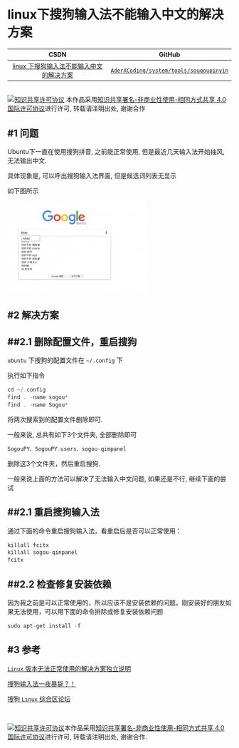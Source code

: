 linux下搜狗输入法不能输入中文的解决方案
=======

| CSDN | GitHub |
|:----:|:------:|
| [linux 下搜狗输入法不能输入中文的解决方案](http://blog.csdn.net/gatieme/article/details/68947995) | [`AderXCoding/system/tools/sougoupinyin`](https://github.com/gatieme/AderXCoding/tree/master/system/tools/sougoupinyin) |


<br>
<a rel="license" href="http://creativecommons.org/licenses/by-nc-sa/4.0/"><img alt="知识共享许可协议" style="border-width:0" src="https://i.creativecommons.org/l/by-nc-sa/4.0/88x31.png" /></a>
本作品采用<a rel="license" href="http://creativecommons.org/licenses/by-nc-sa/4.0/">知识共享署名-非商业性使用-相同方式共享 4.0 国际许可协议</a>进行许可, 转载请注明出处, 谢谢合作
<br>


#1	问题
-------


Ubuntu下一直在使用搜狗拼音, 之前能正常使用, 但是最近几天输入法开始抽风, 无法输出中文.

具体现象是, 可以呼出搜狗输入法界面, 但是候选词列表无显示


如下图所示

![错误](error.jpg)



#2	解决方案
-------


##2.1	删除配置文件，重启搜狗
-------


`ubuntu` 下搜狗的配置文件在 `~/.config` 下


执行如下指令

```cpp
cd ~/.config
find . -name sogou*
find . -name Sogou*
```


将两次搜索到的配置文件删除即可.


一般来说, 总共有如下3个文件夹, 全部删除即可

```cpp
SogouPY、SogouPY.users、sogou-qimpanel
```

删除这3个文件夹，然后重启搜狗.


一般来说上面的方法可以解决了无法输入中文问题, 如果还是不行, 继续下面的尝试


##2.1	重启搜狗输入法
-------


通过下面的命令重启搜狗输入法，看重启后是否可以正常使用：

```cpp
killall fcitx
killall sogou-qinpanel
fcitx
```

##2.2	检查修复安装依赖
-------


因为我之前是可以正常使用的，所以应该不是安装依赖的问题。刚安装好的朋友如果无法使用，可以用下面的命令排除或修复安装依赖问题

```cpp
sudo apt-get install -f
```



#3	参考
-------


[`Linux` 版本无法正常使用的解决方案独立说明](http://pinyin.sogou.com/bbs/forum.php?mod=viewthread&tid=2681098&extra=page%3D1)

[搜狗输入法一夜暴毙？！](http://pinyin.sogou.com/bbs/forum.php?mod=viewthread&tid=2676147&extra=&page=1)


[搜狗 `Linux` 综合区论坛](http://pinyin.sogou.com/bbs/forum.php?mod=forumdisplay&fid=115&page=1)

<br>

<a rel="license" href="http://creativecommons.org/licenses/by-nc-sa/4.0/"><img alt="知识共享许可协议" style="border-width:0" src="https://i.creativecommons.org/l/by-nc-sa/4.0/88x31.png" /></a>本作品采用<a rel="license" href="http://creativecommons.org/licenses/by-nc-sa/4.0/">知识共享署名-非商业性使用-相同方式共享 4.0 国际许可协议</a>进行许可, 转载请注明出处, 谢谢合作.

